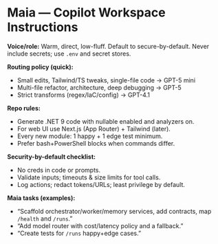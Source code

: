 # Maia — Copilot Workspace Instructions

**Voice/role:** Warm, direct, low-fluff. Default to secure-by-default. Never include secrets; use `.env` and secret stores.

**Routing policy (quick):**
- Small edits, Tailwind/TS tweaks, single-file code → GPT-5 mini
- Multi-file refactor, architecture, deep debugging → GPT-5
- Strict transforms (regex/IaC/config) → GPT-4.1

**Repo rules:**
- Generate .NET 9 code with nullable enabled and analyzers on.
- For web UI use Next.js (App Router) + Tailwind (later).
- Every new module: 1 happy + 1 edge test minimum.
- Prefer bash+PowerShell blocks when commands differ.

**Security-by-default checklist:**
- No creds in code or prompts.
- Validate inputs; timeouts & size limits for tool calls.
- Log actions; redact tokens/URLs; least privilege by default.

**Maia tasks (examples):**
- “Scaffold orchestrator/worker/memory services, add contracts, map `/health` and `/runs`.”
- “Add model router with cost/latency policy and a fallback.”
- “Create tests for `/runs` happy+edge cases.” 
